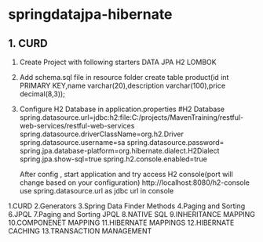 # springdatajpa-hibernate
## 1. CURD
  1. Create Project with following starters
     DATA JPA
     H2
     LOMBOK
     
  2. Add schema.sql file in resource folder
      create table product(id int PRIMARY KEY,name varchar(20),description varchar(100),price decimal(8,3));
  3. Configure H2 Database in application.properties
      #H2 Database
      spring.datasource.url=jdbc:h2:file:C:/projects/MavenTraining/restful-web-services/restful-web-services
      spring.datasource.driverClassName=org.h2.Driver
      spring.datasource.username=sa
      spring.datasource.password=
      spring.jpa.database-platform=org.hibernate.dialect.H2Dialect
      spring.jpa.show-sql=true
      spring.h2.console.enabled=true
      
      After config , start application and try access H2 console(port will change based on your configuration)
      http://localhost:8080/h2-console use spring.datasource.url as jdbc url in console

1.CURD 2.Generators 3.Spring Data Finder Methods 4.Paging and Sorting 6.JPQL 7.Paging and Sorting JPQL 8.NATIVE SQL 9.INHERITANCE MAPPING 10.COMPONENET MAPPING  11.HIBERNATE MAPPINGS 12.HIBERNATE CACHING 13.TRANSACTION MANAGEMENT
